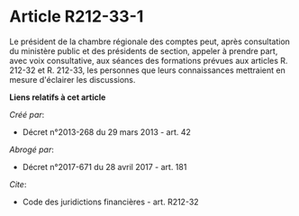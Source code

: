 # Article R212-33-1

Le président de la chambre régionale des comptes peut, après consultation du ministère public et des présidents de section,
appeler à prendre part, avec voix consultative, aux séances des formations prévues aux articles R. 212-32 et R. 212-33, les
personnes que leurs connaissances mettraient en mesure d'éclairer les discussions.

**Liens relatifs à cet article**

_Créé par_:

  - Décret n°2013-268 du 29 mars 2013 - art. 42

_Abrogé par_:

  - Décret n°2017-671 du 28 avril 2017 - art. 181

_Cite_:

  - Code des juridictions financières - art. R212-32
